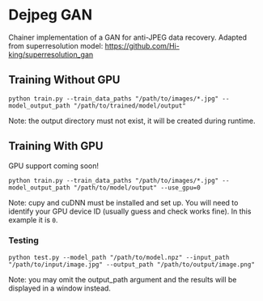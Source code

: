 # Dejpeg GAN

Chainer implementation of a GAN for anti-JPEG data recovery.
Adapted from superresolution model: https://github.com/Hi-king/superresolution_gan

## Training Without GPU

```
python train.py --train_data_paths "/path/to/images/*.jpg" --model_output_path "/path/to/trained/model/output"
```
Note: the output directory must not exist, it will be created during runtime.

## Training With GPU

GPU support coming soon!

```
python train.py --train_data_paths "/path/to/images/*.jpg" --model_output_path "/path/to/model/output" --use_gpu=0
```
Note: cupy and cuDNN must be installed and set up. You will need to identify your GPU device ID (usually guess and check works fine). In this example it is `0`.

### Testing

```
python test.py --model_path "/path/to/model.npz" --input_path "/path/to/input/image.jpg" --output_path "/path/to/output/image.png"
```
Note: you may omit the output_path argument and the results will be displayed in a window instead.

